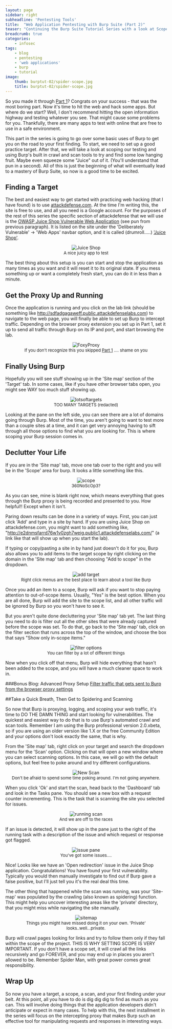 ```yaml
---
layout: page
sidebar: right
subheadline: 'Pentesting Tools'
title:  "Web Application Pentesting with Burp Suite (Part 2)"
teaser: "Continuing the Burp Suite Tutorial Series with a look at Scope, Scanning, and Spidering"
breadcrumb: true
categories:
    - infosec
tags:
    - blog
    - pentesting
    - 'web applications'
    - burp
    - tutorial
image:
    thumb: burptut-02/spider-scope.jpg
    title: burptut-02/spider-scope.jpg
---
```


So you made it through [Part 1](https://www.rynehanson.com/infosec/burp-tutorial-01/)? Congrats on your success - that was the most boring part.  Now it's time to hit the web and hack some apps.  But where do we start?  Well, I don't recommend hitting the open information highway and testing whatever you see.  That might cause some problems for you.  Thankfully, there are many apps to test with online that are free to use in a safe environment.

This part in the series is going to go over some basic uses of Burp to get you on the road to your first finding.  To start, we need to set up a good practice target.  After that, we will take a look at scoping our testing and using Burp's built in crawl and scan tools to try and find some low hanging fruit.  Maybe even squeeze some "Juice" out of it. (You'll understand that pun in a second).  All of this is just the beginning of what will eventually lead to a mastery of Burp Suite, so now is a good time to be excited.


## Finding a Target
The best and easiest way to get started with practicing web hacking (that I have found) is to use <a href="https://attackdefense.com">attackdefense.com</a>.  At the time I'm writing this, the site is free to use, and all you need is a Google account.  For the purposes of the rest of this series the specific section of attackdefense that we will use is the <a href="https://www.owasp.org/index.php/OWASP_Juice_Shop_Project">OWASP Juice Shop Vulnerable Web Application</a> (see pun from previous paragraph).  It is listed on the site under the 'Deliberately Vulnerable' -> 'Web Apps' navbar option, and it is called (drumroll.....) <a href="https://attackdefense.com/challengedetails?cid=452">'Juice Shop'</a>.

<figure style="text-align:center; margin:1em">
<img src="/images/burptut-02/juiceshop.PNG" alt="Juice Shop">
<figcaption style="font-size:small;">
A nice juicy app to test 
</figcaption>
</figure>

The best thing about this setup is you can start and stop the application as many times as you want and it will reset it to its original state.  If you mess something up or want a completely fresh start, you can do it in less than a minute.

## Get the Proxy Up and Running
Once the application is running and you click on the lab link (should be something like http://sdfadgagaweff.public.attackdefenselabs.com) to navigate to the web page, you will finally be able to set up Burp to intercept traffic.  Depending on the browser proxy extension you set up in Part 1, set it up to send all traffic through Burp on its IP and port, and start browsing the lab.
<figure style="text-align:center; margin:1em">
<img src="/images/burptut-02/foxyproxy.PNG" alt="FoxyProxy">
<figcaption style="font-size:small;">
If you don't recognize this you skipped <a href='https://opensecurity.io/resources/beginners-guide-to-web-app-pentesting-burp-suite/'>Part 1</a> .... shame on you
</figcaption>
</figure>


## Finally Using Burp
Hopefully you will see stuff showing up in the 'Site map' section of the 'Target' tab.  In some cases, like if you have other browser tabs open, you might see WAY too much stuff showing up.
<figure style="text-align:center; margin:1em">
<img src="/images/burptut-02/lotsoftargets.PNG" alt="lotsoftargets">
<figcaption style="font-size:small;">
TOO MANY TARGETS (redacted)
</figcaption>
</figure>

Looking at the pane on the left side, you can see there are a lot of domains going through Burp.  Most of the time, you aren't going to want to test more than a couple sites at a time, and it can get very annoying having to sift through all those options to find what you are looking for.  This is where scoping your Burp session comes in.

## Declutter Your Life
If you are in the 'Site map' tab, move one tab over to the right and you will be in the 'Scope' area for burp.  It looks a little something like this.

<figure style="text-align:center; margin:1em">
<img src="/images/burptut-02/scopetab.PNG" alt="scope">
<figcaption style="font-size:small;">
360NoScOp3?
</figcaption>
</figure>

As you can see, mine is blank right now, which means everything that goes through the Burp proxy is being recorded and presented to you.  How helpful!!  Except when it isn't.

Paring down results can be done in a variety of ways.  First, you can just click 'Add' and type in a site by hand.  If you are using Juice Shop on attackdefense.com, you might want to add something like, "http://e2dnmsfarrd76w1v0zgh7weig.public1.attackdefenselabs.com/" (a link like that will show up when you start the lab).

If typing or copy/pasting a site in by hand just doesn't do it for you, Burp also allows you to add items to the target scope by right clicking on the domain in the 'Site map' tab and then choosing "Add to scope" in the dropdown.

<figure style="text-align:center; margin:1em">
<img src="/images/burptut-02/addtoscope.PNG" alt="add target">
<figcaption style="font-size:small;">
Right click menus are the best place to learn about a tool like Burp
</figcaption>
</figure>

Once you add an item to a scope, Burp will ask if you want to stop paying attention to out-of-scope items.  Usually, "Yes" is the best option.  When you are all done, Burp will add the site to the scope list, and all other traffic will be ignored by Burp so you won't have to see it.  

But you aren't quite done decluttering your 'Site map' tab yet.  The last thing you need to do is filter out all the other sites that were already captured before the scope was set.  To do that, go back to the 'Site map' tab, click on the filter section that runs across the top of the window, and choose the box that says "Show only in-scope items."

<figure style="text-align:center; margin:1em">
<img src="/images/burptut-02/scopefilter.PNG" alt="filter options">
<figcaption style="font-size:small;">
You can filter by a lot of different things
</figcaption>
</figure>

Now when you click off that menu, Burp will hide everything that hasn't been added to the scope, and you will have a much cleaner space to work in.

###Bonus Blog: Advanced Proxy Setup
[Filter traffic that gets sent to Burp from the browser proxy settings](https://www.rynehanson.com/infosec/foxyproxy-patterns/)

##Take a Quick Breath, Then Get to Spidering and Scanning

So now that Burp is proxying, logging, and scoping your web traffic, it's time to DO THE DAMN THING and start looking for vulnerabilities.  The quickest and easiest way to do that is to use Burp's automated crawl and scan tools.  Remember I am using the Burp professional version 2.0.xbeta, so if you are using an older version like 1.X or the free Community Edition and your options don't look exactly the same, that is why.

From the 'Site map' tab, right click on your target and search the dropdown menu for the 'Scan' option.  Clicking on that will open a new window where you can select scanning options.  In this case, we will go with the default options, but feel free to poke around and try different configurations.

<figure style="text-align:center; margin:1em">
<img src="/images/burptut-02/newscan.PNG" alt="New Scan">
<figcaption style="font-size:small;">
Don't be afraid to spend some time poking around.  I'm not going anywhere.
</figcaption>
</figure>

When you click 'Ok' and start the scan, head back to the 'Dashboard' tab and look in the Tasks pane.  You should see a new box with a request counter incrementing.  This is the task that is scanning the site you selected for issues.  

<figure style="text-align:center; margin:1em">
<img src="/images/burptut-02/scan.gif" alt="running scan">
<figcaption style="font-size:small;">
And we are off to the races
</figcaption>
</figure>

If an issue is detected, it will show up in the pane just to the right of the running task with a description of the issue and which request or response got flagged.

<figure style="text-align:center; margin:1em">
<img src="/images/burptut-02/issues.PNG" alt="issue pane">
<figcaption style="font-size:small;">
You've got some issues....
</figcaption>
</figure>

Nice!  Looks like we have an 'Open redirection' issue in the Juice Shop application.  Congratulations!  You have found your first vulnerability.  Typically you would then manually investigate to find out if Burp gave a false positive, but I'll just tell you it's the real deal this time.

The other thing that happened while the scan was running, was your 'Site-map' was populated by the crawling (also known as spidering) function.  This might help you uncover interesting areas like the 'private' directory, that you might miss while navigating the site manually.

<figure style="text-align:center; margin:1em">
<img src="/images/burptut-02/crawl.PNG" alt="sitemap">
<figcaption style="font-size:small;">
Things you might have missed doing it on your own.  'Private' looks..well...private.</figcaption>
</figure>

Burp will crawl pages looking for links and try to follow them only if they fall within the scope of the project.  THIS IS WHY SETTING SCOPE IS VERY IMPORTANT.  If you don't have a scope set, it will crawl all the links recursively and go FOREVER, and you may end up in places you aren't allowed to be.  Remember Spider Man, with great power comes great responsibility.

## Wrap Up
So now you have a target, a scope, a scan, and your first finding under your belt.  At this point, all you have to do is dig dig dig to find as much as you can.  This will involve doing things that the application developers didn't anticipate or expect in many cases.  To help with this, the next installment in the series will focus on the intercepting proxy that makes Burp such an effective tool for manipulating requests and responses in interesting ways.
